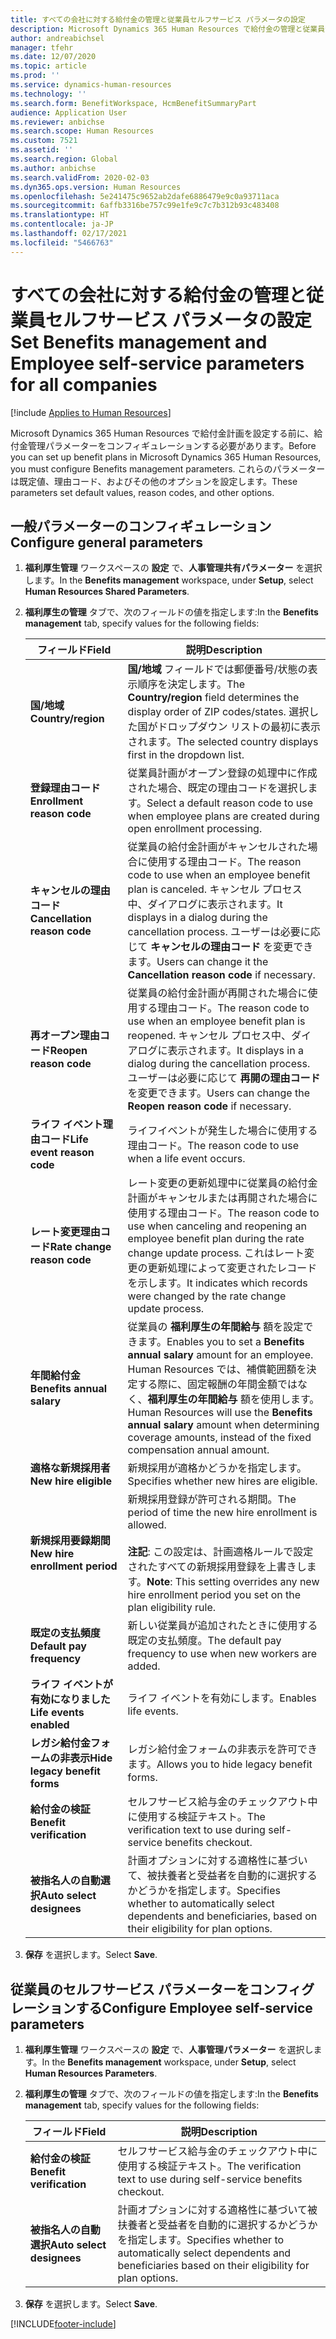 ```yaml
---
title: すべての会社に対する給付金の管理と従業員セルフサービス パラメータの設定
description: Microsoft Dynamics 365 Human Resources で給付金の管理と従業員セルフサービスのパラメータを構成する。
author: andreabichsel
manager: tfehr
ms.date: 12/07/2020
ms.topic: article
ms.prod: ''
ms.service: dynamics-human-resources
ms.technology: ''
ms.search.form: BenefitWorkspace, HcmBenefitSummaryPart
audience: Application User
ms.reviewer: anbichse
ms.search.scope: Human Resources
ms.custom: 7521
ms.assetid: ''
ms.search.region: Global
ms.author: anbichse
ms.search.validFrom: 2020-02-03
ms.dyn365.ops.version: Human Resources
ms.openlocfilehash: 5e241475c9652ab2dafe6886479e9c0a93711aca
ms.sourcegitcommit: 6affb3316be757c99e1fe9c7c7b312b93c483408
ms.translationtype: HT
ms.contentlocale: ja-JP
ms.lasthandoff: 02/17/2021
ms.locfileid: "5466763"
---
```

# <a name="set-benefits-management-and-employee-self-service-parameters-for-all-companies"></a><span data-ttu-id="ac1b8-103">すべての会社に対する給付金の管理と従業員セルフサービス パラメータの設定</span><span class="sxs-lookup"><span data-stu-id="ac1b8-103">Set Benefits management and Employee self-service parameters for all companies</span></span>

[!include [Applies to Human Resources](../includes/applies-to-hr.md)]

<span data-ttu-id="ac1b8-104">Microsoft Dynamics 365 Human Resources で給付金計画を設定する前に、給付金管理パラメーターをコンフィギュレーションする必要があります。</span><span class="sxs-lookup"><span data-stu-id="ac1b8-104">Before you can set up benefit plans in Microsoft Dynamics 365 Human Resources, you must configure Benefits management parameters.</span></span> <span data-ttu-id="ac1b8-105">これらのパラメーターは既定値、理由コード、およびその他のオプションを設定します。</span><span class="sxs-lookup"><span data-stu-id="ac1b8-105">These parameters set default values, reason codes, and other options.</span></span> 

## <a name="configure-general-parameters"></a><span data-ttu-id="ac1b8-106">一般パラメーターのコンフィギュレーション</span><span class="sxs-lookup"><span data-stu-id="ac1b8-106">Configure general parameters</span></span>

1. <span data-ttu-id="ac1b8-107">**福利厚生管理** ワークスペースの **設定** で、**人事管理共有パラメーター** を選択します。</span><span class="sxs-lookup"><span data-stu-id="ac1b8-107">In the **Benefits management** workspace, under **Setup**, select **Human Resources Shared Parameters**.</span></span>

2. <span data-ttu-id="ac1b8-108">**福利厚生の管理** タブで、次のフィールドの値を指定します:</span><span class="sxs-lookup"><span data-stu-id="ac1b8-108">In the **Benefits management** tab, specify values for the following fields:</span></span>

   | <span data-ttu-id="ac1b8-109">フィールド</span><span class="sxs-lookup"><span data-stu-id="ac1b8-109">Field</span></span> | <span data-ttu-id="ac1b8-110">説明</span><span class="sxs-lookup"><span data-stu-id="ac1b8-110">Description</span></span> |
   | --- | --- |
   | <span data-ttu-id="ac1b8-111">**国/地域**</span><span class="sxs-lookup"><span data-stu-id="ac1b8-111">**Country/region**</span></span> | <span data-ttu-id="ac1b8-112">**国/地域** フィールドでは郵便番号/状態の表示順序を決定します。</span><span class="sxs-lookup"><span data-stu-id="ac1b8-112">The **Country/region** field determines the display order of ZIP codes/states.</span></span> <span data-ttu-id="ac1b8-113">選択した国がドロップダウン リストの最初に表示されます。</span><span class="sxs-lookup"><span data-stu-id="ac1b8-113">The selected country displays first in the dropdown list.</span></span> |
   | <span data-ttu-id="ac1b8-114">**登録理由コード**</span><span class="sxs-lookup"><span data-stu-id="ac1b8-114">**Enrollment reason code**</span></span> | <span data-ttu-id="ac1b8-115">従業員計画がオープン登録の処理中に作成された場合、既定の理由コードを選択します。</span><span class="sxs-lookup"><span data-stu-id="ac1b8-115">Select a default reason code to use when employee plans are created during open enrollment processing.</span></span> |
   | <span data-ttu-id="ac1b8-116">**キャンセルの理由コード**</span><span class="sxs-lookup"><span data-stu-id="ac1b8-116">**Cancellation reason code**</span></span> | <span data-ttu-id="ac1b8-117">従業員の給付金計画がキャンセルされた場合に使用する理由コード。</span><span class="sxs-lookup"><span data-stu-id="ac1b8-117">The reason code to use when an employee benefit plan is canceled.</span></span> <span data-ttu-id="ac1b8-118">キャンセル プロセス中、ダイアログに表示されます。</span><span class="sxs-lookup"><span data-stu-id="ac1b8-118">It displays in a dialog during the cancellation process.</span></span> <span data-ttu-id="ac1b8-119">ユーザーは必要に応じて **キャンセルの理由コード** を変更できます。</span><span class="sxs-lookup"><span data-stu-id="ac1b8-119">Users can change it the **Cancellation reason code** if necessary.</span></span> |
   | <span data-ttu-id="ac1b8-120">**再オープン理由コード**</span><span class="sxs-lookup"><span data-stu-id="ac1b8-120">**Reopen reason code**</span></span> | <span data-ttu-id="ac1b8-121">従業員の給付金計画が再開された場合に使用する理由コード。</span><span class="sxs-lookup"><span data-stu-id="ac1b8-121">The reason code to use when an employee benefit plan is reopened.</span></span> <span data-ttu-id="ac1b8-122">キャンセル プロセス中、ダイアログに表示されます。</span><span class="sxs-lookup"><span data-stu-id="ac1b8-122">It displays in a dialog during the cancellation process.</span></span> <span data-ttu-id="ac1b8-123">ユーザーは必要に応じて **再開の理由コード** を変更できます。</span><span class="sxs-lookup"><span data-stu-id="ac1b8-123">Users can change the **Reopen reason code** if necessary.</span></span> | 
   | <span data-ttu-id="ac1b8-124">**ライフ イベント理由コード**</span><span class="sxs-lookup"><span data-stu-id="ac1b8-124">**Life event reason code**</span></span> | <span data-ttu-id="ac1b8-125">ライフイベントが発生した場合に使用する理由コード。</span><span class="sxs-lookup"><span data-stu-id="ac1b8-125">The reason code to use when a life event occurs.</span></span> |
   | <span data-ttu-id="ac1b8-126">**レート変更理由コード**</span><span class="sxs-lookup"><span data-stu-id="ac1b8-126">**Rate change reason code**</span></span> | <span data-ttu-id="ac1b8-127">レート変更の更新処理中に従業員の給付金計画がキャンセルまたは再開された場合に使用する理由コード。</span><span class="sxs-lookup"><span data-stu-id="ac1b8-127">The reason code to use when canceling and reopening an employee benefit plan during the rate change update process.</span></span> <span data-ttu-id="ac1b8-128">これはレート変更の更新処理によって変更されたレコードを示します。</span><span class="sxs-lookup"><span data-stu-id="ac1b8-128">It indicates which records were changed by the rate change update process.</span></span> |
   | <span data-ttu-id="ac1b8-129">**年間給付金**</span><span class="sxs-lookup"><span data-stu-id="ac1b8-129">**Benefits annual salary**</span></span> | <span data-ttu-id="ac1b8-130">従業員の **福利厚生の年間給与** 額を設定できます。</span><span class="sxs-lookup"><span data-stu-id="ac1b8-130">Enables you to set a **Benefits annual salary** amount for an employee.</span></span> <span data-ttu-id="ac1b8-131">Human Resources では、補償範囲額を決定する際に、固定報酬の年間金額ではなく、**福利厚生の年間給与** 額を使用します。</span><span class="sxs-lookup"><span data-stu-id="ac1b8-131">Human Resources will use the **Benefits annual salary** amount when determining coverage amounts, instead of the fixed compensation annual amount.</span></span> |
   | <span data-ttu-id="ac1b8-132">**適格な新規採用者**</span><span class="sxs-lookup"><span data-stu-id="ac1b8-132">**New hire eligible**</span></span> | <span data-ttu-id="ac1b8-133">新規採用が適格かどうかを指定します。</span><span class="sxs-lookup"><span data-stu-id="ac1b8-133">Specifies whether new hires are eligible.</span></span> |
   | <span data-ttu-id="ac1b8-134">**新規採用要録期間**</span><span class="sxs-lookup"><span data-stu-id="ac1b8-134">**New hire enrollment period**</span></span> | <span data-ttu-id="ac1b8-135">新規採用登録が許可される期間。</span><span class="sxs-lookup"><span data-stu-id="ac1b8-135">The period of time the new hire enrollment is allowed.</span></span></br></br><span data-ttu-id="ac1b8-136">**注記**: この設定は、計画適格ルールで設定されたすべての新規採用登録を上書きします。</span><span class="sxs-lookup"><span data-stu-id="ac1b8-136">**Note**: This setting overrides any new hire enrollment period you set on the plan eligibility rule.</span></span> |
   | <span data-ttu-id="ac1b8-137">**既定の支払頻度**</span><span class="sxs-lookup"><span data-stu-id="ac1b8-137">**Default pay frequency**</span></span> | <span data-ttu-id="ac1b8-138">新しい従業員が追加されたときに使用する既定の支払頻度。</span><span class="sxs-lookup"><span data-stu-id="ac1b8-138">The default pay frequency to use when new workers are added.</span></span> |
   | <span data-ttu-id="ac1b8-139">**ライフ イベントが有効になりました**</span><span class="sxs-lookup"><span data-stu-id="ac1b8-139">**Life events enabled**</span></span> | <span data-ttu-id="ac1b8-140">ライフ イベントを有効にします。</span><span class="sxs-lookup"><span data-stu-id="ac1b8-140">Enables life events.</span></span> |
   | <span data-ttu-id="ac1b8-141">**レガシ給付金フォームの非表示**</span><span class="sxs-lookup"><span data-stu-id="ac1b8-141">**Hide legacy benefit forms**</span></span> | <span data-ttu-id="ac1b8-142">レガシ給付金フォームの非表示を許可できます。</span><span class="sxs-lookup"><span data-stu-id="ac1b8-142">Allows you to hide legacy benefit forms.</span></span> |
   | <span data-ttu-id="ac1b8-143">**給付金の検証**</span><span class="sxs-lookup"><span data-stu-id="ac1b8-143">**Benefit verification**</span></span> | <span data-ttu-id="ac1b8-144">セルフサービス給与金のチェックアウト中に使用する検証テキスト。</span><span class="sxs-lookup"><span data-stu-id="ac1b8-144">The verification text to use during self-service benefits checkout.</span></span> |
   | <span data-ttu-id="ac1b8-145">**被指名人の自動選択**</span><span class="sxs-lookup"><span data-stu-id="ac1b8-145">**Auto select designees**</span></span> | <span data-ttu-id="ac1b8-146">計画オプションに対する適格性に基づいて、被扶養者と受益者を自動的に選択するかどうかを指定します。</span><span class="sxs-lookup"><span data-stu-id="ac1b8-146">Specifies whether to automatically select dependents and beneficiaries, based on their eligibility for plan options.</span></span> |

3. <span data-ttu-id="ac1b8-147">**保存** を選択します。</span><span class="sxs-lookup"><span data-stu-id="ac1b8-147">Select **Save**.</span></span>

## <a name="configure-employee-self-service-parameters"></a><span data-ttu-id="ac1b8-148">従業員のセルフサービス パラメーターをコンフィグレーションする</span><span class="sxs-lookup"><span data-stu-id="ac1b8-148">Configure Employee self-service parameters</span></span>

1. <span data-ttu-id="ac1b8-149">**福利厚生管理** ワークスペースの **設定** で、**人事管理パラメーター** を選択します。</span><span class="sxs-lookup"><span data-stu-id="ac1b8-149">In the **Benefits management** workspace, under **Setup**, select **Human Resources Parameters**.</span></span>

2. <span data-ttu-id="ac1b8-150">**福利厚生の管理** タブで、次のフィールドの値を指定します:</span><span class="sxs-lookup"><span data-stu-id="ac1b8-150">In the **Benefits management** tab, specify values for the following fields:</span></span>

   | <span data-ttu-id="ac1b8-151">フィールド</span><span class="sxs-lookup"><span data-stu-id="ac1b8-151">Field</span></span> | <span data-ttu-id="ac1b8-152">説明</span><span class="sxs-lookup"><span data-stu-id="ac1b8-152">Description</span></span> |
   | --- | --- |
   | <span data-ttu-id="ac1b8-153">**給付金の検証**</span><span class="sxs-lookup"><span data-stu-id="ac1b8-153">**Benefit verification**</span></span> | <span data-ttu-id="ac1b8-154">セルフサービス給与金のチェックアウト中に使用する検証テキスト。</span><span class="sxs-lookup"><span data-stu-id="ac1b8-154">The verification text to use during self-service benefits checkout.</span></span> |
   | <span data-ttu-id="ac1b8-155">**被指名人の自動選択**</span><span class="sxs-lookup"><span data-stu-id="ac1b8-155">**Auto select designees**</span></span> | <span data-ttu-id="ac1b8-156">計画オプションに対する適格性に基づいて被扶養者と受益者を自動的に選択するかどうかを指定します。</span><span class="sxs-lookup"><span data-stu-id="ac1b8-156">Specifies whether to automatically select dependents and beneficiaries based on their eligibility for plan options.</span></span> |

3. <span data-ttu-id="ac1b8-157">**保存** を選択します。</span><span class="sxs-lookup"><span data-stu-id="ac1b8-157">Select **Save**.</span></span>




[!INCLUDE[footer-include](../includes/footer-banner.md)]